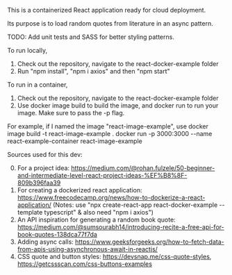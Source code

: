 This is a containerized React application ready for cloud deployment.

Its purpose is to load random quotes from literature in an async pattern.

TODO: Add unit tests and SASS for better styling patterns.

To run locally,

1. Check out the repository, navigate to the react-docker-example folder
2. Run "npm install", "npm i axios" and then "npm start"

To run in a container,

1. Check out the repository, navigate to the react-docker-example folder
2. Use docker image build to build the image, and docker run to run your image. Make sure to pass the -p flag.

For example, if I named the image "react-image-example", use
docker image build -t react-image-example .
docker run -p 3000:3000 --name react-example-container react-image-example




Sources used for this dev:

0. For a project idea: https://medium.com/@rohan.fulzele/50-beginner-and-intermediate-level-react-project-ideas-%EF%B8%8F-809b396faa39
1. For creating a dockerized react application: https://www.freecodecamp.org/news/how-to-dockerize-a-react-application/
   (Notes: use "npx create-react-app react-docker-example --template typescript" & also need "npm i axios")
2. An API inspiration for generating a random book quote: https://medium.com/@sumsourabh14/introducing-recite-a-free-api-for-book-quotes-138dca77f7da
3. Adding async calls: https://www.geeksforgeeks.org/how-to-fetch-data-from-apis-using-asynchronous-await-in-reactjs/
4. CSS quote and button styles: https://devsnap.me/css-quote-styles, https://getcssscan.com/css-buttons-examples

